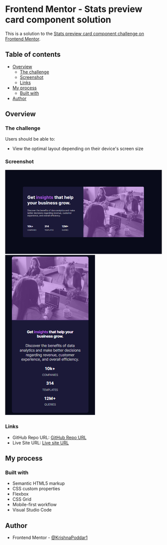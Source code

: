# Frontend Mentor - Stats preview card component solution

This is a solution to the [Stats preview card component challenge on Frontend Mentor](https://www.frontendmentor.io/challenges/stats-preview-card-component-8JqbgoU62).

## Table of contents

- [Overview](#overview)
  - [The challenge](#the-challenge)
  - [Screenshot](#screenshot)
  - [Links](#links)
- [My process](#my-process)
  - [Built with](#built-with)
- [Author](#author)

## Overview

### The challenge

Users should be able to:

- View the optimal layout depending on their device's screen size

### Screenshot

![Desktop View](output/desktopview.PNG)
![Mobile View](output/mobileview.PNG)

### Links

- GitHub Repo URL: [GitHub Repo URL](https://github.com/KrishnaPoddar1/StatsPreviewCard.git)
- Live Site URL: [Live site URL](https://krishnapoddar1.github.io/StatsPreviewCard/)

## My process

### Built with

- Semantic HTML5 markup
- CSS custom properties
- Flexbox
- CSS Grid
- Mobile-first workflow
- Visual Studio Code

## Author

- Frontend Mentor - [@KrishnaPoddar1](https://www.frontendmentor.io/profile/KrishnaPoddar1)
